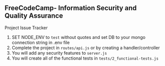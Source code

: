 **FreeCodeCamp**- Information Security and Quality Assurance
------

Project Issue Tracker

1) SET NODE_ENV to `test` without quotes and set DB to your mongo connection string in .env file
2) Complete the project in `routes/api.js` or by creating a handler/controller
3) You will add any security features to `server.js`
4) You will create all of the functional tests in `tests/2_functional-tests.js`


  <!--<div id="userstories" style="margin-left: 5%; margin-top: 5%">
      <h3>User Stories</h3>
      <ol>
        <li>Prevent cross site scripting(XSS attack).</li>
        <li>I can <b>POST</b> <code>/api/issues/{projectname}</code> with form data containing required <i>issue_title</i>, <i>issue_text</i>, <i>created_by</i>, and optional <i>assigned_to</i> and <i>status_text</i>.</li>
        <li>The object saved (and returned) will include all of those fields (blank for optional no input) and also include <i>created_on</i>(date/time), <i>updated_on</i>(date/time), <i>open</i>(boolean, true for open, false for closed), and <i>_id</i>.</li>
        <li>I can <b>PUT</b> <code>/api/issues/{projectname}</code> with a <i>_id</i> and any fields in the object with a value to object said object. Returned will be 'successfully updated' or 'could not update '+_id. This should always update <i>updated_on</i>. If no fields are sent return 'no updated field sent'.</li>
        <li>I can <b>DELETE</b> <code>/api/issues/{projectname}</code> with a <i>_id</i> to completely delete an issue. If no _id is sent return '_id error', success: 'deleted '+_id, failed: 'could not delete '+_id.</li>
        <li>I can <b>GET</b> <code>/api/issues/{projectname}</code> for an array of all issues on that specific project with all the information for each issue as was returned when posted.</li>
        <li>I can filter my get request by also passing along any field and value in the query(ie. <code>/api/issues/{project}?open=false</code>). I can pass along as many fields/values as I want.</li>
        <li>All 11 functional tests are complete and passing.</li>
      </ol>
      <br>
      <h3>Example get usage:</h3>
      <code>/api/issues/{project}</code><br>
      <code>/api/issues/{project}?open=true&amp;assigned_to=Joe</code><br>
      <h3>Example return:</h3>
      <code>[{"_id":"5871dda29faedc3491ff93bb","issue_title":"Fix error in posting data","issue_text":"When we post data it has an error.","created_on":"2017-01-08T06:35:14.240Z","updated_on":"2017-01-08T06:35:14.240Z","created_by":"Joe","assigned_to":"Joe","open":true,"status_text":"In QA"},...]</code>
      <br><br>
      <h2><a href="/apitest/">EXAMPLE: Go to <i>/apitest/</i> project issues</a></h2>
    </div>-->